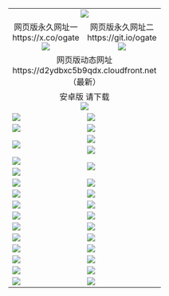 ﻿<table>
  <tr></tr>
  <tr><td colspan=2 align=center><img src="https://d2ydbxc5b9qdx.cloudfront.net/Up/oGate.jpg" /></td></tr>
  <tr>
    <td align=center>网页版永久网址一<br/>https://x.co/ogate<br><img src="https://d2ydbxc5b9qdx.cloudfront.net/Up/0WMGD1.png" /></td>
    <td align=center>网页版永久网址二<br/>https://git.io/ogate<br><img src="https://d2ydbxc5b9qdx.cloudfront.net/Up/0WMGD2.png" /></td>
  </tr>
  <tr><td colspan=2 align=center>网页版动态网址
<br>https://d2ydbxc5b9qdx.cloudfront.net
    <br/>（最新）</td>
  </tr>
  <tr>
    <td colspan=2 align=center>安卓版 请下载<br/><a href="https://d2ydbxc5b9qdx.cloudfront.net/Up/0oGate.apk"><img src="https://d2ydbxc5b9qdx.cloudfront.net/Up/0WMAZ.jpg" /></a></td>
  </tr>
  <tr>
    <td><a href="https://d2ydbxc5b9qdx.cloudfront.net/oNote.aspx?id=oGate&from=github" target="_blank"><img src="https://d2ydbxc5b9qdx.cloudfront.net/Up/0WCYY.jpg" /></a></td>
    <td><a href="https://d2ydbxc5b9qdx.cloudfront.net/oNote.aspx?id=oNote&from=github" target="_blank"><img src="https://d2ydbxc5b9qdx.cloudfront.net/Up/0WZTT.jpg" /></a></td>
  </tr>
  <tr>
    <td><a href="https://d2ydbxc5b9qdx.cloudfront.net/ogDY.aspx?from=github" target="_blank"><img src="https://d2ydbxc5b9qdx.cloudfront.net/Up/DY.jpg"/></a></td>
    <td><a href="https://d2ydbxc5b9qdx.cloudfront.net/ogST.aspx?from=github" target="_blank"><img src="https://d2ydbxc5b9qdx.cloudfront.net/Up/ST.jpg"/></a></td>
  </tr>
  <tr>
    <td rowspan=2><a href="https://d2ydbxc5b9qdx.cloudfront.net/ogUP.aspx?name=WJ.mp4&from=github" target="_blank"><img src="https://d2ydbxc5b9qdx.cloudfront.net/Up/WJ.jpg" /></a></td>
    <td><a href="https://d2ydbxc5b9qdx.cloudfront.net/ogUP.aspx?name=DKC.mp4&count=17&from=github" target="_blank"><img src="https://d2ydbxc5b9qdx.cloudfront.net/Up/DKC.jpg" /></a></td> 
  </tr>
  <tr>
    <td><a href="https://d2ydbxc5b9qdx.cloudfront.net/ogUP.aspx?name=LRWS.mp4&count=6B:14,5A:10,5B:35,4A:14,4B:19,3A:10,3B:26,2A:16,2B:21,1A:23,1B:29&from=github" target="_blank"><img src="https://d2ydbxc5b9qdx.cloudfront.net/Up/LRWS.jpg" /></a></td>
  </tr>
  <tr>
    <td><a href="https://d2ydbxc5b9qdx.cloudfront.net/ogUP.aspx?name=JQR.mp4&count=2&from=github" target="_blank"><img src="https://d2ydbxc5b9qdx.cloudfront.net/Up/JQR.jpg" /></a></td>   
    <td rowspan=2><a href="https://d2ydbxc5b9qdx.cloudfront.net/ogUP.aspx?name=JP.mp4&count=9&from=github" target="_blank"><img src="https://d2ydbxc5b9qdx.cloudfront.net/Up/JP.jpg" /></td>
  </tr>
  <tr>
    <td><a href="https://d2ydbxc5b9qdx.cloudfront.net/ogUP.aspx?name=ZSJ.mp4&count=16&from=github" target="_blank"><img src="https://d2ydbxc5b9qdx.cloudfront.net/Up/ZSJ.jpg" /></a></td>
  </tr>
  <tr>
    <td><a href="https://d2ydbxc5b9qdx.cloudfront.net/ogUP.aspx?name=SSZJ.mp4&count=7&current=2&from=github" target="_blank"><img src="https://d2ydbxc5b9qdx.cloudfront.net/Up/SSZJ.jpg" /></a></td>
    <td><a href="https://d2ydbxc5b9qdx.cloudfront.net/ogUP.aspx?name=WH.mp4&from=github" target="_blank"><img src="https://d2ydbxc5b9qdx.cloudfront.net/Up/WH.jpg" /></a></td>
  </tr>
  <tr>
    <td><a href="https://d2ydbxc5b9qdx.cloudfront.net/ogUP.aspx?name=DWHM.mp4&from=github" target="_blank"><img src="https://d2ydbxc5b9qdx.cloudfront.net/Up/DWHM.jpg" /></a></td>
    <td><a href="https://d2ydbxc5b9qdx.cloudfront.net/ogUP.aspx?name=XTFY.mp4&count=24&from=github" target="_blank"><img src="https://d2ydbxc5b9qdx.cloudfront.net/Up/XTFY.jpg" /></a></td>
  </tr>
  <tr>
    <td><a href="https://d2ydbxc5b9qdx.cloudfront.net/ogUP.aspx?name=4SQQ.mp4&count=06:8,05:20&current=06:8&from=github" target="_blank"><img src="https://d2ydbxc5b9qdx.cloudfront.net/Up/4SQQ0.jpg" /></a></td>
    <td><a href="https://d2ydbxc5b9qdx.cloudfront.net/ogUP.aspx?name=4SHQ.mp4&count=06:7,05:29&current=06:7&from=github" target="_blank"><img src="https://d2ydbxc5b9qdx.cloudfront.net/Up/4SHQ0.jpg" /></a></td>
  </tr>
  <tr>
    <td><a href="https://d2ydbxc5b9qdx.cloudfront.net/ogUP.aspx?name=4SZG.mp4&count=06:8,05:22,04:22&current=06:7&from=github" target="_blank"><img src="https://d2ydbxc5b9qdx.cloudfront.net/Up/4SZG0.jpg" /></a></td>
    <td><a href="https://d2ydbxc5b9qdx.cloudfront.net/ogUP.aspx?name=4SDJ.mp4&count=06:10,05:48,04:52&current=06:9&from=github" target="_blank"><img src="https://d2ydbxc5b9qdx.cloudfront.net/Up/4SDJ0.jpg" /></a></td>
  </tr>
  <tr>
    <td><a href="https://d2ydbxc5b9qdx.cloudfront.net/onUP.aspx?name=https://x.co/dtw99&from=github" target="_blank"><img src="https://d2ydbxc5b9qdx.cloudfront.net/Up/0DTW.jpg"/></a></td>
    <td><a href="https://d2ydbxc5b9qdx.cloudfront.net/onUP.aspx?name=https://d2tyo2h9ydw5hf.cloudfront.net/acenter/&from=github" target="_blank"><img src="https://d2ydbxc5b9qdx.cloudfront.net/Up/0TDW.jpg" /></a></td>
  </tr>
  <tr>
    <td><a href="https://d2ydbxc5b9qdx.cloudfront.net/onUP.aspx?name=https://d3qz7yth5i2rae.cloudfront.net/gb/nsc413.htm&from=github" target="_blank"><img src="https://d2ydbxc5b9qdx.cloudfront.net/Up/0DJY.jpg" /></a></td>
    <td><a href="https://d2ydbxc5b9qdx.cloudfront.net/onUP.aspx?name=https://dgyo0jey7vwa5.cloudfront.net/xtr/gb/prog204.html&from=github" target="_blank"><img src="https://d2ydbxc5b9qdx.cloudfront.net/Up/0XTR.jpg" /></a></td>
  </tr>
  <tr>
    <td><a href="https://d2ydbxc5b9qdx.cloudfront.net/onUP.aspx?name=https://d7203y8eitivv.cloudfront.net&from=github" target="_blank"><img src="https://d2ydbxc5b9qdx.cloudfront.net/Up/0MHW.jpg" /></a></td>
    <td><a href="https://d2ydbxc5b9qdx.cloudfront.net/onUP.aspx?name=https://d38z1xzg5vtneh.cloudfront.net&from=github" target="_blank"><img src="https://d2ydbxc5b9qdx.cloudfront.net/Up/0ZJW.jpg" /></a></td>
  </tr>
  <tr>
    <td><a href="https://d2ydbxc5b9qdx.cloudfront.net/ogUP.aspx?name=FG.zip&from=github" target="_blank"><img src="https://d2ydbxc5b9qdx.cloudfront.net/Up/FG.jpg" /></a></td>
    <td><a href="https://d2ydbxc5b9qdx.cloudfront.net/ogUP.aspx?name=FGA.apk&from=github" target="_blank"><img src="https://d2ydbxc5b9qdx.cloudfront.net/Up/FGA.jpg" /></a></td>
  </tr>
  <tr>
    <td><a href="https://d2ydbxc5b9qdx.cloudfront.net/ogUP.aspx?name=U.zip&from=github" target="_blank"><img src="https://d2ydbxc5b9qdx.cloudfront.net/Up/U.jpg" /></a></td>
    <td><a href="https://d2ydbxc5b9qdx.cloudfront.net/ogUP.aspx?name=UA.apk&from=github" target="_blank"><img src="https://d2ydbxc5b9qdx.cloudfront.net/Up/UA.jpg" /></a></td>
  </tr>
  <tr>
    <td><a href="https://d2ydbxc5b9qdx.cloudfront.net/ogUP.aspx?name=0iPPOTV.zip&from=github" target="_blank"><img src="https://d2ydbxc5b9qdx.cloudfront.net/Up/0iPPOTV.jpg" /></a></td>
    <td><a href="https://d2ydbxc5b9qdx.cloudfront.net/ogUP.aspx?name=0iNTD.apk&from=github" target="_blank"><img src="https://d2ydbxc5b9qdx.cloudfront.net/Up/0iNTD.jpg" /></a></td>
  </tr>
</table>
